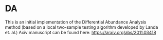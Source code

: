 # DA
This is an initial implementation of the Differential Abundance Analysis method (based on a local two-sample testing algorithm developed by Landa et. al.)
Axiv manuscript can be found here: https://arxiv.org/abs/2011.03418
